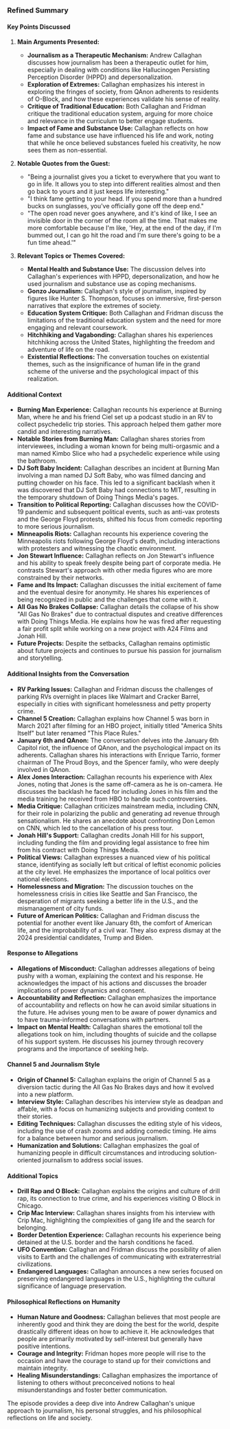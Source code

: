 ### Refined Summary

#### Key Points Discussed

1. **Main Arguments Presented:**
   - **Journalism as a Therapeutic Mechanism:** Andrew Callaghan discusses how journalism has been a therapeutic outlet for him, especially in dealing with conditions like Hallucinogen Persisting Perception Disorder (HPPD) and depersonalization.
   - **Exploration of Extremes:** Callaghan emphasizes his interest in exploring the fringes of society, from QAnon adherents to residents of O-Block, and how these experiences validate his sense of reality.
   - **Critique of Traditional Education:** Both Callaghan and Fridman critique the traditional education system, arguing for more choice and relevance in the curriculum to better engage students.
   - **Impact of Fame and Substance Use:** Callaghan reflects on how fame and substance use have influenced his life and work, noting that while he once believed substances fueled his creativity, he now sees them as non-essential.

2. **Notable Quotes from the Guest:**
   - "Being a journalist gives you a ticket to everywhere that you want to go in life. It allows you to step into different realities almost and then go back to yours and it just keeps life interesting."
   - "I think fame getting to your head. If you spend more than a hundred bucks on sunglasses, you've officially gone off the deep end."
   - "The open road never goes anywhere, and it's kind of like, I see an invisible door in the corner of the room all the time. That makes me more comfortable because I'm like, 'Hey, at the end of the day, if I'm bummed out, I can go hit the road and I'm sure there's going to be a fun time ahead.'"

3. **Relevant Topics or Themes Covered:**
   - **Mental Health and Substance Use:** The discussion delves into Callaghan's experiences with HPPD, depersonalization, and how he used journalism and substance use as coping mechanisms.
   - **Gonzo Journalism:** Callaghan's style of journalism, inspired by figures like Hunter S. Thompson, focuses on immersive, first-person narratives that explore the extremes of society.
   - **Education System Critique:** Both Callaghan and Fridman discuss the limitations of the traditional education system and the need for more engaging and relevant coursework.
   - **Hitchhiking and Vagabonding:** Callaghan shares his experiences hitchhiking across the United States, highlighting the freedom and adventure of life on the road.
   - **Existential Reflections:** The conversation touches on existential themes, such as the insignificance of human life in the grand scheme of the universe and the psychological impact of this realization.

#### Additional Context

- **Burning Man Experience:** Callaghan recounts his experience at Burning Man, where he and his friend Ciel set up a podcast studio in an RV to collect psychedelic trip stories. This approach helped them gather more candid and interesting narratives.
- **Notable Stories from Burning Man:** Callaghan shares stories from interviewees, including a woman known for being multi-orgasmic and a man named Kimbo Slice who had a psychedelic experience while using the bathroom.
- **DJ Soft Baby Incident:** Callaghan describes an incident at Burning Man involving a man named DJ Soft Baby, who was filmed dancing and putting chowder on his face. This led to a significant backlash when it was discovered that DJ Soft Baby had connections to MIT, resulting in the temporary shutdown of Doing Things Media's pages.
- **Transition to Political Reporting:** Callaghan discusses how the COVID-19 pandemic and subsequent political events, such as anti-vax protests and the George Floyd protests, shifted his focus from comedic reporting to more serious journalism.
- **Minneapolis Riots:** Callaghan recounts his experience covering the Minneapolis riots following George Floyd's death, including interactions with protesters and witnessing the chaotic environment.
- **Jon Stewart Influence:** Callaghan reflects on Jon Stewart's influence and his ability to speak freely despite being part of corporate media. He contrasts Stewart's approach with other media figures who are more constrained by their networks.
- **Fame and Its Impact:** Callaghan discusses the initial excitement of fame and the eventual desire for anonymity. He shares his experiences of being recognized in public and the challenges that come with it.
- **All Gas No Brakes Collapse:** Callaghan details the collapse of his show "All Gas No Brakes" due to contractual disputes and creative differences with Doing Things Media. He explains how he was fired after requesting a fair profit split while working on a new project with A24 Films and Jonah Hill.
- **Future Projects:** Despite the setbacks, Callaghan remains optimistic about future projects and continues to pursue his passion for journalism and storytelling.

#### Additional Insights from the Conversation

- **RV Parking Issues:** Callaghan and Fridman discuss the challenges of parking RVs overnight in places like Walmart and Cracker Barrel, especially in cities with significant homelessness and petty property crime.
- **Channel 5 Creation:** Callaghan explains how Channel 5 was born in March 2021 after filming for an HBO project, initially titled "America Shits Itself" but later renamed "This Place Rules."
- **January 6th and QAnon:** The conversation delves into the January 6th Capitol riot, the influence of QAnon, and the psychological impact on its adherents. Callaghan shares his interactions with Enrique Tarrio, former chairman of The Proud Boys, and the Spencer family, who were deeply involved in QAnon.
- **Alex Jones Interaction:** Callaghan recounts his experience with Alex Jones, noting that Jones is the same off-camera as he is on-camera. He discusses the backlash he faced for including Jones in his film and the media training he received from HBO to handle such controversies.
- **Media Critique:** Callaghan criticizes mainstream media, including CNN, for their role in polarizing the public and generating ad revenue through sensationalism. He shares an anecdote about confronting Don Lemon on CNN, which led to the cancellation of his press tour.
- **Jonah Hill's Support:** Callaghan credits Jonah Hill for his support, including funding the film and providing legal assistance to free him from his contract with Doing Things Media.
- **Political Views:** Callaghan expresses a nuanced view of his political stance, identifying as socially left but critical of leftist economic policies at the city level. He emphasizes the importance of local politics over national elections.
- **Homelessness and Migration:** The discussion touches on the homelessness crisis in cities like Seattle and San Francisco, the desperation of migrants seeking a better life in the U.S., and the mismanagement of city funds.
- **Future of American Politics:** Callaghan and Fridman discuss the potential for another event like January 6th, the comfort of American life, and the improbability of a civil war. They also express dismay at the 2024 presidential candidates, Trump and Biden.

#### Response to Allegations

- **Allegations of Misconduct:** Callaghan addresses allegations of being pushy with a woman, explaining the context and his response. He acknowledges the impact of his actions and discusses the broader implications of power dynamics and consent.
- **Accountability and Reflection:** Callaghan emphasizes the importance of accountability and reflects on how he can avoid similar situations in the future. He advises young men to be aware of power dynamics and to have trauma-informed conversations with partners.
- **Impact on Mental Health:** Callaghan shares the emotional toll the allegations took on him, including thoughts of suicide and the collapse of his support system. He discusses his journey through recovery programs and the importance of seeking help.

#### Channel 5 and Journalism Style

- **Origin of Channel 5:** Callaghan explains the origin of Channel 5 as a diversion tactic during the All Gas No Brakes days and how it evolved into a new platform.
- **Interview Style:** Callaghan describes his interview style as deadpan and affable, with a focus on humanizing subjects and providing context to their stories.
- **Editing Techniques:** Callaghan discusses the editing style of his videos, including the use of crash zooms and adding comedic timing. He aims for a balance between humor and serious journalism.
- **Humanization and Solutions:** Callaghan emphasizes the goal of humanizing people in difficult circumstances and introducing solution-oriented journalism to address social issues.

#### Additional Topics

- **Drill Rap and O Block:** Callaghan explains the origins and culture of drill rap, its connection to true crime, and his experiences visiting O Block in Chicago.
- **Crip Mac Interview:** Callaghan shares insights from his interview with Crip Mac, highlighting the complexities of gang life and the search for belonging.
- **Border Detention Experience:** Callaghan recounts his experience being detained at the U.S. border and the harsh conditions he faced.
- **UFO Convention:** Callaghan and Fridman discuss the possibility of alien visits to Earth and the challenges of communicating with extraterrestrial civilizations.
- **Endangered Languages:** Callaghan announces a new series focused on preserving endangered languages in the U.S., highlighting the cultural significance of language preservation.

#### Philosophical Reflections on Humanity

- **Human Nature and Goodness:** Callaghan believes that most people are inherently good and think they are doing the best for the world, despite drastically different ideas on how to achieve it. He acknowledges that people are primarily motivated by self-interest but generally have positive intentions.
- **Courage and Integrity:** Fridman hopes more people will rise to the occasion and have the courage to stand up for their convictions and maintain integrity.
- **Healing Misunderstandings:** Callaghan emphasizes the importance of listening to others without preconceived notions to heal misunderstandings and foster better communication.

The episode provides a deep dive into Andrew Callaghan's unique approach to journalism, his personal struggles, and his philosophical reflections on life and society.